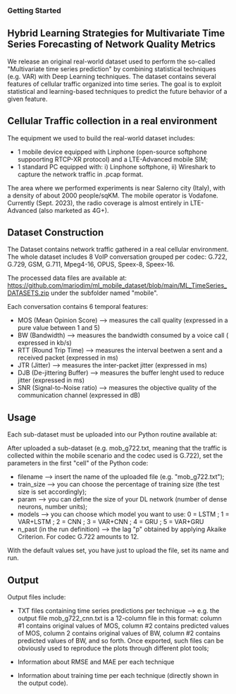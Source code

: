 ### Getting Started

## Hybrid Learning Strategies for Multivariate Time Series Forecasting of Network Quality Metrics
We release an original real-world dataset used to perform the so-called "Multivariate time series prediction" by combining statistical techniques (e.g. VAR) with Deep Learning techniques. The dataset contains several features of cellular traffic organized into time series. The goal is to exploit statistical and learning-based techniques to predict the future behavior of a given feature. 

## Cellular Traffic collection in a real environment

The equipment we used to build the real-world dataset includes:
- 1 mobile device equipped with Linphone (open-source softphone suppoorting RTCP-XR protocol) and a LTE-Advanced mobile SIM;
- 1 standard PC equipped with: i) Linphone softphone, ii) Wireshark to capture the network traffic in .pcap format.

The area where we performed experiments is near Salerno city (Italy), with a density of about 2000 people/sqKM.
The mobile operator is Vodafone. Currently (Sept. 2023), the radio coverage is almost entirely in LTE-Advanced (also marketed as 4G+).

## Dataset Construction

The Dataset contains network traffic gathered in a real cellular environment.  
The whole dataset includes 8 VoIP conversation grouped per codec: G.722, G.729, GSM, G.711, Mpeg4-16, OPUS, Speex-8, Speex-16.

The processed data files are available at: https://github.com/mariodim/ml_mobile_dataset/blob/main/ML_TimeSeries_DATASETS.zip
under the subfolder named "mobile".

Each conversation contains 6 temporal features:
- MOS (Mean Opinion Score) --> measures the call quality (expressed in a pure value between 1 and 5)
- BW (Bandwidth) --> measures the bandwidth consumed by a voice call ( expressed in kb/s)
- RTT (Round Trip Time) --> measures the interval beetwen a sent and a received packet (expressed in ms)
- JTR (Jitter) --> measures the inter-packet jitter (expressed in ms)
- DJB (De-jittering Buffer) --> measures the buffer lenght used to reduce jitter (expressed in ms)
- SNR (Signal-to-Noise ratio) --> measures the objective quality of the communication channel (expressed in dB)


## Usage

Each sub-dataset must be uploaded into our Python routine available at:  

After uploaded a sub-dataset (e.g. mob_g722.txt, meaning that the traffic is collected within the mobile scenario and the codec used is G.722), set the parameters in the first "cell" of the Python code:  

- filename --> insert the name of the uploaded file (e.g. "mob_g722.txt");
- train_size --> you can choose the percentage of training size (the test size is set accordingly);
- param --> you can define the size of your DL network (number of dense neurons, number units);
- models --> you can choose which model you want to use: 0 = LSTM ; 1 = VAR+LSTM ; 2 = CNN ; 3 = VAR+CNN ; 4 = GRU ; 5 = VAR+GRU
- n_past (in the run definition) --> the lag "p" obtained by applying Akaike Criterion. For codec G.722 amounts to 12.

With the default values set, you have just to upload the file, set its name and run.

## Output

Output files include:  

- TXT files containing time series predictions per technique --> e.g. the output file mob_g722_cnn.txt is a 12-column file in this format: column #1 contains original values of MOS, column #2 contains predicted values of MOS, column 2 contains original values of BW, column #2 contains predicted values of BW, and so forth. Once exported, such files can be obviously used to reproduce the plots through different plot tools;
 
- Information about RMSE and MAE per each technique

- Information about training time per each technique (directly shown in the output code).

